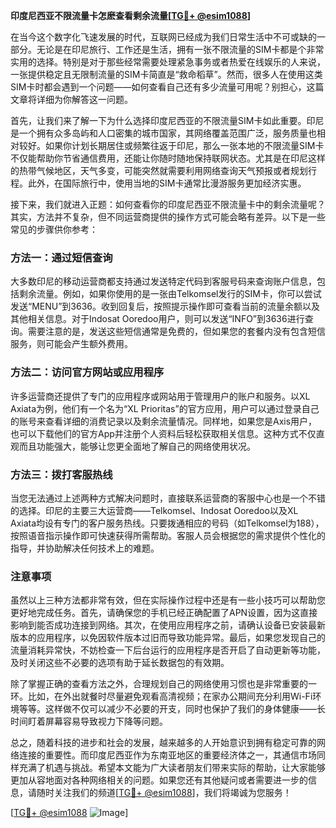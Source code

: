 **印度尼西亚不限流量卡怎麽查看剩余流量[[TG💪+ @esim1088](https://t.me/s/esim1088)]**

在当今这个数字化飞速发展的时代，互联网已经成为我们日常生活中不可或缺的一部分。无论是在印尼旅行、工作还是生活，拥有一张不限流量的SIM卡都是个非常实用的选择。特别是对于那些经常需要处理紧急事务或者热爱在线娱乐的人来说，一张提供稳定且无限制流量的SIM卡简直是“救命稻草”。然而，很多人在使用这类SIM卡时都会遇到一个问题——如何查看自己还有多少流量可用呢？别担心，这篇文章将详细为你解答这一问题。

首先，让我们来了解一下为什么选择印度尼西亚的不限流量SIM卡如此重要。印尼是一个拥有众多岛屿和人口密集的城市国家，其网络覆盖范围广泛，服务质量也相对较好。如果你计划长期居住或频繁往返于印尼，那么一张本地的不限流量SIM卡不仅能帮助你节省通信费用，还能让你随时随地保持联网状态。尤其是在印尼这样的热带气候地区，天气多变，可能突然就需要利用网络查询天气预报或者规划行程。此外，在国际旅行中，使用当地的SIM卡通常比漫游服务更加经济实惠。

接下来，我们就进入正题：如何查看你的印度尼西亚不限流量卡中的剩余流量呢？其实，方法并不复杂，但不同运营商提供的操作方式可能会略有差异。以下是一些常见的步骤供你参考：

### 方法一：通过短信查询

大多数印尼的移动运营商都支持通过发送特定代码到客服号码来查询账户信息，包括剩余流量。例如，如果你使用的是一张由Telkomsel发行的SIM卡，你可以尝试发送“MENU”到3636。收到回复后，按照提示操作即可查看当前的流量余额以及其他相关信息。对于Indosat Ooredoo用户，则可以发送“INFO”到3636进行查询。需要注意的是，发送这些短信通常是免费的，但如果您的套餐内没有包含短信服务，则可能会产生额外费用。

### 方法二：访问官方网站或应用程序

许多运营商还提供了专门的应用程序或网站用于管理用户的账户和服务。以XL Axiata为例，他们有一个名为“XL Prioritas”的官方应用，用户可以通过登录自己的账号来查看详细的消费记录以及剩余流量情况。同样地，如果您是Axis用户，也可以下载他们的官方App并注册个人资料后轻松获取相关信息。这种方式不仅直观而且功能强大，能够让您更全面地了解自己的网络使用状况。

### 方法三：拨打客服热线

当您无法通过上述两种方式解决问题时，直接联系运营商的客服中心也是一个不错的选择。印尼的主要三大运营商——Telkomsel、Indosat Ooredoo以及XL Axiata均设有专门的客户服务热线。只要拨通相应的号码（如Telkomsel为188），按照语音指示操作即可快速获得所需帮助。客服人员会根据您的需求提供个性化的指导，并协助解决任何技术上的难题。

### 注意事项

虽然以上三种方法都非常有效，但在实际操作过程中还是有一些小技巧可以帮助您更好地完成任务。首先，请确保您的手机已经正确配置了APN设置，因为这直接影响到能否成功连接到网络。其次，在使用应用程序之前，请确认设备已安装最新版本的应用程序，以免因软件版本过旧而导致功能异常。最后，如果您发现自己的流量消耗异常快，不妨检查一下后台运行的应用程序是否开启了自动更新等功能，及时关闭这些不必要的选项有助于延长数据包的有效期。

除了掌握正确的查看方法之外，合理规划自己的网络使用习惯也是非常重要的一环。比如，在外出就餐时尽量避免观看高清视频；在家办公期间充分利用Wi-Fi环境等等。这样做不仅可以减少不必要的开支，同时也保护了我们的身体健康——长时间盯着屏幕容易导致视力下降等问题。

总之，随着科技的进步和社会的发展，越来越多的人开始意识到拥有稳定可靠的网络连接的重要性。而印度尼西亚作为东南亚地区的重要经济体之一，其通信市场同样充满了机遇与挑战。希望本文能为广大读者朋友们带来实际的帮助，让大家能够更加从容地面对各种网络相关的问题。如果您还有其他疑问或者需要进一步的信息，请随时关注我们的频道[[TG💪+ @esim1088](https://t.me/s/esim1088)]，我们将竭诚为您服务！

[[TG💪+ @esim1088](https://t.me/s/esim1088) ![Image](https://i.postimg.cc/4NQfJmqS/Snipaste-2025-05-13-00-14-12.png)]